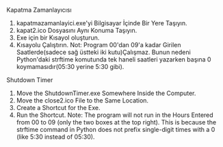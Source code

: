 Kapatma Zamanlayıcısı
1) kapatmazamanlayici.exe'yi Bilgisayar İçinde Bir Yere Taşıyın.
2) kapat2.ico Dosyasını Aynı Konuma Taşıyın.
3) Exe için bir Kısayol oluşturun.
4) Kısayolu Çalıştırın.
Not: Program 00'dan 09'a kadar Girilen Saatlerde(sadece sağ üstteki iki kutu)Çalışmaz. Bunun nedeni Python'daki strftime komutunda tek haneli saatleri yazarken başına 0 koymamasıdır(05:30 yerine 5:30 gibi).  

Shutdown Timer
1) Move the ShutdownTimer.exe Somewhere Inside the Computer.
2) Move the close2.ico File to the Same Location.
3) Create a Shortcut for the Exe.
4) Run the Shortcut.
Note: The program will not run in the Hours Entered from 00 to 09 (only the two boxes at the top right). This is because the strftime command in Python does not prefix single-digit times with a 0 (like 5:30 instead of 05:30).
